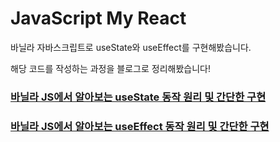 # JavaScript My React
바닐라 자바스크립트로 useState와 useEffect를 구현해봤습니다.

해당 코드를 작성하는 과정을 블로그로 정리해봤습니다!

### [바닐라 JS에서 알아보는 useState 동작 원리 및 간단한 구현](https://llddang-blog.tistory.com/67)
### [바닐라 JS에서 알아보는 useEffect 동작 원리 및 간단한 구현](https://llddang-blog.tistory.com/69)
